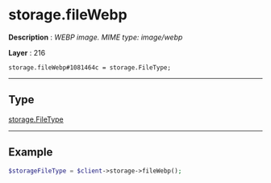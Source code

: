 # storage.fileWebp

**Description** : *WEBP image\. MIME type: image/webp*

**Layer** : 216

```tl
storage.fileWebp#1081464c = storage.FileType;
```

---

## Type

[storage.FileType](type/storage.FileType)

---

## Example

```php
$storageFileType = $client->storage->fileWebp();
```
